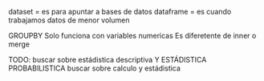 dataset = es para apuntar a bases de datos
dataframe = es cuando trabajamos datos de menor volumen

GROUPBY Solo funciona con variables numericas
Es diferetente de inner o merge


TODO: buscar sobre estádistica descriptiva 
Y ESTÁDISTICA PROBABILISTICA buscar sobre calculo y estádistica 